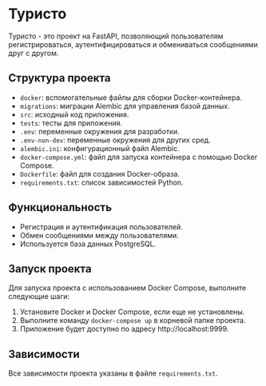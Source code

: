 # Туристо

Туристо - это проект на FastAPI, позволяющий пользователям регистрироваться, аутентифицироваться и обмениваться сообщениями друг с другом.

## Структура проекта

- `docker`: вспомогательные файлы для сборки Docker-контейнера.
- `migrations`: миграции Alembic для управления базой данных.
- `src`: исходный код приложения.
- `tests`: тесты для приложения.
- `.env`: переменные окружения для разработки.
- `.env-non-dev`: переменные окружения для других сред.
- `alembic.ini`: конфигурационный файл Alembic.
- `docker-compose.yml`: файл для запуска контейнера с помощью Docker Compose.
- `Dockerfile`: файл для создания Docker-образа.
- `requirements.txt`: список зависимостей Python.

## Функциональность

- Регистрация и аутентификация пользователей.
- Обмен сообщениями между пользователями.
- Используется база данных PostgreSQL.

## Запуск проекта

Для запуска проекта с использованием Docker Compose, выполните следующие шаги:

1. Установите Docker и Docker Compose, если еще не установлены.
2. Выполните команду `docker-compose up` в корневой папке проекта.
3. Приложение будет доступно по адресу http://localhost:9999.

## Зависимости

Все зависимости проекта указаны в файле `requirements.txt`.
